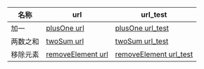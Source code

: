 名称 | url| url_test
---|---|---
加一|[plusOne url](https://github.com/huangxiaoxi0606/leetCode3/blob/master/plusOne/plusOne.php)|[ plusOne url_test](https://github.com/huangxiaoxi0606/leetCode3/blob/master/plusOne/test.php)
两数之和 |[twoSum url](https://github.com/huangxiaoxi0606/leetCode3/blob/master/twoSum/twoSum.php) | [twoSum url_test](https://github.com/huangxiaoxi0606/leetCode3/blob/master/twoSum/test.php)
移除元素 |[removeElement url](https://github.com/huangxiaoxi0606/leetCode3/blob/master/RemoveElement/RemoveElement.php) | [removeElement url_test](https://github.com/huangxiaoxi0606/leetCode3/blob/master/RemoveElement/test.php)